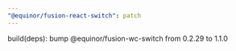 ```yaml
---
"@equinor/fusion-react-switch": patch
---
```


build(deps): bump @equinor/fusion-wc-switch from 0.2.29 to 1.1.0

